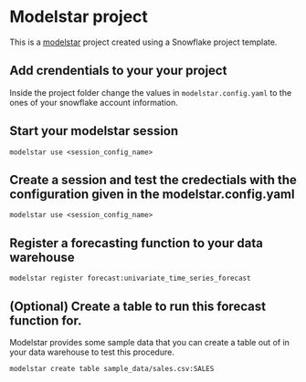 # Modelstar project

This is a [modelstar](https://modelstar.io) project created using a Snowflake project template.

## Add crendentials to your your project

Inside the project folder change the values in `modelstar.config.yaml` to the ones of your snowflake account information. 

## Start your modelstar session

```shell
modelstar use <session_config_name>
```

## Create a session and test the credectials with the configuration given in the modelstar.config.yaml

```shell
modelstar use <session_config_name>
``` 

## Register a forecasting function to your data warehouse

```shell
modelstar register forecast:univariate_time_series_forecast
```

## (Optional) Create a table to run this forecast function for.

Modelstar provides some sample data that you can create a table out of in your data warehouse to test this procedure.

```shell
modelstar create table sample_data/sales.csv:SALES
```